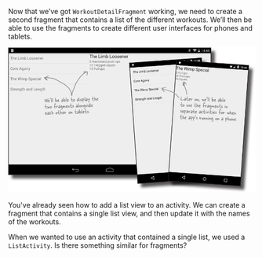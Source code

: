 Now that we’ve got `WorkoutDetailFragment` working, we need to create a second fragment that contains a list of the different workouts. We’ll then be able to use the fragments to create different user interfaces for phones and tablets.


![](.guides/img/23.png)

You've already seen how to add a list view to an activity. We can create a fragment that contains a single list view, and then update it with the names of the workouts.

When we wanted to use an activity that contained a single list, we used a `ListActivity`. Is there something similar for fragments?